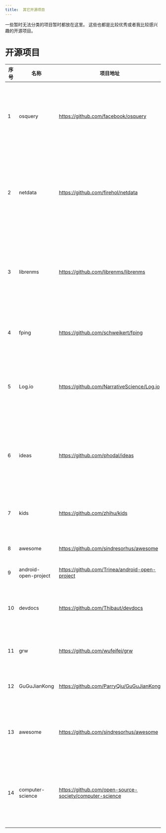 ```yaml
---
title:  其它开源项目
---
```

一些暂时无法分类的项目暂时都放在这里。 这些也都是比较优秀或者我比较感兴趣的开源项目。 

# 开源项目
|序号|名称|项目地址|简介|
| ----- | ----- | -----  | -----  |
|     1   | osquery    |  https://github.com/facebook/osquery   |   c++语言项目。 facebook开源的监控工具。 可以通过编写sql语句的方式来查询系统性能数据 |
|     2  |  netdata  |   https://github.com/firehol/netdata  |  c语言项目。 Linux系统性能实时监控工具。 特点是零配置， 零依赖， 丰富而全面的监控项（将近200多个）， 数据可视化   |
|    3   |  librenms  |  https://github.com/librenms/librenms   |  php项目。  网络监控工具， 提供各种网络设备的信息收集和监控。 可以理解为Observiumd的社区版本分支  |
|   4    |  fping  | https://github.com/schweikert/fping    |   c语言项目。 高效的ping工具。 可以同时对多个主机发起ping检测  |
|    5   |  Log.io  |  https://github.com/NarrativeScience/Log.io   |  nodejs ＋ socket.io项目。 工具可以实时监测主机上的日志，然后将日志展示在浏览器上。     |
|     6  |  ideas   |   https://github.com/phodal/ideas  |   github开源爱好者phodal的许多项目集锦， 他用这个仓库来管理自己的ideas，记录项目实战指南  |
|     7  |  kids  |  https://github.com/zhihu/kids   |   c++项目。 知乎开源的分布式日志聚合系统, 类似于elk.    |
|    8   |  awesome  |   https://github.com/sindresorhus/awesome  | 收集了各种技术栈的awesome系列     |
|    9   |  android-open-project  |   https://github.com/Trinea/android-open-project  |  android开源项目汇总   |
|    10   |   devdocs |  https://github.com/Thibaut/devdocs   |   ruby项目。 离线文档检索工具。 可以认为是web版的dash或zealer。  |
|    11   |  grw  |   https://github.com/wufeifei/grw  |   php项目。 个人事务管理系统，个人网。   |
|     12 |  GuGuJianKong  |   https://github.com/ParryQiu/GuGuJianKong  |   基于lonic开发的web app。多节点监控网站状况。   |
|     13 |  awesome   |   https://github.com/sindresorhus/awesome  |   github上最受欢迎的awesome系列大全， 获得了超过40000+个stars   |
|    14 |  computer-science|  https://github.com/open-source-society/computer-science|  1年内自学cs课程，挑战指南及详细的学习计划。 为那些准备系统的学习cs课程的自学者准备  |
